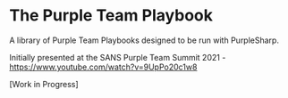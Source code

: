 # The Purple Team Playbook

A library of Purple Team Playbooks designed to be run with PurpleSharp.

Initially presented at the SANS Purple Team Summit 2021 - https://www.youtube.com/watch?v=9UpPo20c1w8

[Work in Progress]

